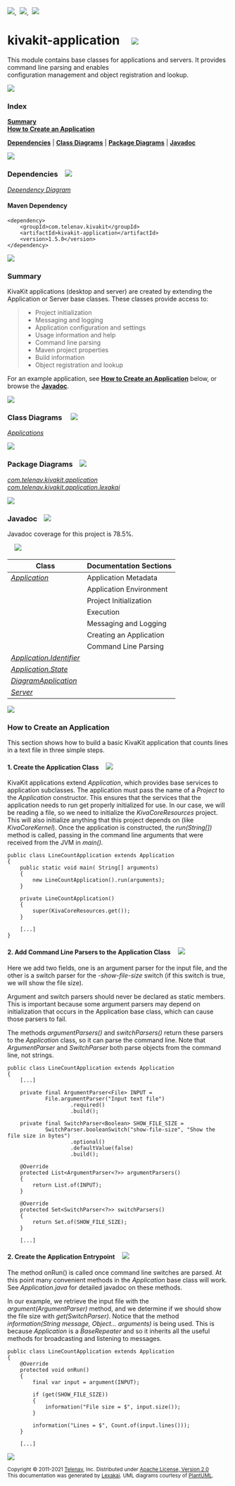 [//]: # (start-user-text)

<a href="https://www.kivakit.org">
<img src="https://www.kivakit.org/images/web-32.png" srcset="https://www.kivakit.org/images/web-32-2x.png 2x"/>
</a>
&nbsp;
<a href="https://twitter.com/openkivakit">
<img src="https://www.kivakit.org/images/twitter-32.png" srcset="https://www.kivakit.org/images/twitter-32-2x.png 2x"/>
</a>
&nbsp;
<a href="https://kivakit.zulipchat.com">
<img src="https://www.kivakit.org/images/zulip-32.png" srcset="https://www.kivakit.org/images/zulip-32-2x.png 2x"/>
</a>

[//]: # (end-user-text)

# kivakit-application &nbsp;&nbsp; <img src="https://www.kivakit.org/images/window-32.png" srcset="https://www.kivakit.org/images/window-32-2x.png 2x"/>

This module contains base classes for applications and servers. It provides command line parsing and enables  
configuration management and object registration and lookup.

<img src="https://www.kivakit.org/images/horizontal-line-512.png" srcset="https://www.kivakit.org/images/horizontal-line-512-2x.png 2x"/>

### Index

[**Summary**](#summary)  
[**How to Create an Application**](#how-to-create-an-application)  

[**Dependencies**](#dependencies) | [**Class Diagrams**](#class-diagrams) | [**Package Diagrams**](#package-diagrams) | [**Javadoc**](#javadoc)

<img src="https://www.kivakit.org/images/horizontal-line-512.png" srcset="https://www.kivakit.org/images/horizontal-line-512-2x.png 2x"/>

### Dependencies <a name="dependencies"></a> &nbsp;&nbsp; <img src="https://www.kivakit.org/images/dependencies-32.png" srcset="https://www.kivakit.org/images/dependencies-32-2x.png 2x"/>

[*Dependency Diagram*](https://www.kivakit.org/1.5.0/lexakai/kivakit/kivakit-application/documentation/diagrams/dependencies.svg)

#### Maven Dependency

    <dependency>
        <groupId>com.telenav.kivakit</groupId>
        <artifactId>kivakit-application</artifactId>
        <version>1.5.0</version>
    </dependency>

<img src="https://www.kivakit.org/images/horizontal-line-128.png" srcset="https://www.kivakit.org/images/horizontal-line-128-2x.png 2x"/>

[//]: # (start-user-text)

### Summary <a name = "summary"></a>

KivaKit applications (desktop and server) are created by extending the Application or Server base classes.
These classes provide access to:

>- Project initialization
>- Messaging and logging
>- Application configuration and settings
>- Usage information and help
>- Command line parsing
>- Maven project properties
>- Build information
>- Object registration and lookup

For an example application, see [**How to Create an Application**](#how-to-create-an-application) below, or 
browse the [**Javadoc**](#javadoc).

[//]: # (end-user-text)

<img src="https://www.kivakit.org/images/horizontal-line-128.png" srcset="https://www.kivakit.org/images/horizontal-line-128-2x.png 2x"/>

### Class Diagrams <a name="class-diagrams"></a> &nbsp; &nbsp; <img src="https://www.kivakit.org/images/diagram-40.png" srcset="https://www.kivakit.org/images/diagram-40-2x.png 2x"/>

[*Applications*](https://www.kivakit.org/1.5.0/lexakai/kivakit/kivakit-application/documentation/diagrams/diagram-application.svg)

<img src="https://www.kivakit.org/images/horizontal-line-128.png" srcset="https://www.kivakit.org/images/horizontal-line-128-2x.png 2x"/>

### Package Diagrams <a name="package-diagrams"></a> &nbsp;&nbsp; <img src="https://www.kivakit.org/images/box-32.png" srcset="https://www.kivakit.org/images/box-32-2x.png 2x"/>

[*com.telenav.kivakit.application*](https://www.kivakit.org/1.5.0/lexakai/kivakit/kivakit-application/documentation/diagrams/com.telenav.kivakit.application.svg)  
[*com.telenav.kivakit.application.lexakai*](https://www.kivakit.org/1.5.0/lexakai/kivakit/kivakit-application/documentation/diagrams/com.telenav.kivakit.application.lexakai.svg)

<img src="https://www.kivakit.org/images/horizontal-line-128.png" srcset="https://www.kivakit.org/images/horizontal-line-128-2x.png 2x"/>

### Javadoc <a name="javadoc"></a> &nbsp;&nbsp; <img src="https://www.kivakit.org/images/books-32.png" srcset="https://www.kivakit.org/images/books-32-2x.png 2x"/>

Javadoc coverage for this project is 78.5%.  
  
&nbsp; &nbsp; <img src="https://www.kivakit.org/images/meter-80-96.png" srcset="https://www.kivakit.org/images/meter-80-96-2x.png 2x"/>




| Class | Documentation Sections |
|---|---|
| [*Application*](https://www.kivakit.org/1.5.0/javadoc/kivakit/kivakit.application/com/telenav/kivakit/application/Application.html) | Application Metadata |  
| | Application Environment |  
| | Project Initialization |  
| | Execution |  
| | Messaging and Logging |  
| | Creating an Application |  
| | Command Line Parsing |  
| [*Application.Identifier*](https://www.kivakit.org/1.5.0/javadoc/kivakit/kivakit.application/com/telenav/kivakit/application/Application.Identifier.html) |  |  
| [*Application.State*](https://www.kivakit.org/1.5.0/javadoc/kivakit/kivakit.application/com/telenav/kivakit/application/Application.State.html) |  |  
| [*DiagramApplication*](https://www.kivakit.org/1.5.0/javadoc/kivakit/kivakit.application/com/telenav/kivakit/application/lexakai/DiagramApplication.html) |  |  
| [*Server*](https://www.kivakit.org/1.5.0/javadoc/kivakit/kivakit.application/com/telenav/kivakit/application/Server.html) |  |  

[//]: # (start-user-text)

<img src="https://www.kivakit.org/images/horizontal-line-128.png" srcset="https://www.kivakit.org/images/horizontal-line-128-2x.png 2x"/>

### How to Create an Application <a name="how-to-create-an-application"></a>

This section shows how to build a basic KivaKit application that counts lines in a text file in three simple steps.

#### 1. Create the Application Class &nbsp; &nbsp; <img src="https://www.kivakit.org/images/wand-32.png" srcset="https://www.kivakit.org/images/wand-32-2x.png 2x"/>

KivaKit applications extend _Application_, which provides base services to application subclasses.
The application must pass the name of a _Project_ to the _Application_ constructor. This ensures
that the services that the application needs to run get properly initialized for use. In our case,
we will be reading a file, so we need to initialize the _KivaCoreResources_ project. This will also
initialize anything that this project depends on (like _KivaCoreKernel_). Once the application is
constructed, the _run(String\[\])_ method is called, passing in the command line arguments that
were received from the JVM in _main()._

    public class LineCountApplication extends Application
    {
        public static void main( String[] arguments)
        {
            new LineCountApplication().run(arguments);
        }

        private LineCountApplication()
        {
            super(KivaCoreResources.get());
        }

        [...]
    }

#### 2. Add Command Line Parsers to the Application Class &nbsp; &nbsp; <img src="https://www.kivakit.org/images/command-line-32.png" srcset="https://www.kivakit.org/images/command-line-32-2x.png 2x"/>

Here we add two fields, one is an argument parser for the input file, and the other
is a switch parser for the *-show-file-size* switch (if this switch is true, we will show
the file size).

Argument and switch parsers should never be declared as static members. This is
important because some argument parsers may depend on initialization that occurs
in the Application base class, which can cause those parsers to fail.

The methods _argumentParsers()_ and _switchParsers()_ return these parsers to the
_Application_ class, so it can parse the command line. Note that _ArgumentParser_
and _SwitchParser_ both parse objects from the command line, not strings.

    public class LineCountApplication extends Application
    {
        [...]

        private final ArgumentParser<File> INPUT =
                File.argumentParser("Input text file")
                        .required()
                        .build();

        private final SwitchParser<Boolean> SHOW_FILE_SIZE =
                SwitchParser.booleanSwitch("show-file-size", "Show the file size in bytes")
                        .optional()
                        .defaultValue(false)
                        .build();

        @Override
        protected List<ArgumentParser<?>> argumentParsers()
        {
            return List.of(INPUT);
        }

        @Override
        protected Set<SwitchParser<?>> switchParsers()
        {
            return Set.of(SHOW_FILE_SIZE);
        }

        [...]

#### 2. Create the Application Entrypoint &nbsp; &nbsp; <img src="https://www.kivakit.org/images/rocket-32.png" srcset="https://www.kivakit.org/images/rocket-32-2x.png 2x"/>

The method onRun() is called once command line switches are parsed. At this point
many convenient methods in the _Application_ base class will work. See _Application.java_
for detailed javadoc on these methods.

In our example, we retrieve the input file with the _argument(ArgumentParser)_
method, and we determine if we should show the file size with _get(SwitchParser)_.
Notice that the method _information(String message, Object... arguments)_ is being
used. This is because _Application_ is a _BaseRepeater_ and so it inherits all the
useful methods for broadcasting and listening to messages.

    public class LineCountApplication extends Application
    {
        @Override
        protected void onRun()
        {
            final var input = argument(INPUT);

            if (get(SHOW_FILE_SIZE))
            {
                information("File size = $", input.size());
            }

            information("Lines = $", Count.of(input.lines()));
        }

        [...]

[//]: # (end-user-text)

<img src="https://www.kivakit.org/images/horizontal-line-512.png" srcset="https://www.kivakit.org/images/horizontal-line-512-2x.png 2x"/>

<sub>Copyright &#169; 2011-2021 [Telenav](https://telenav.com), Inc. Distributed under [Apache License, Version 2.0](LICENSE)</sub>  
<sub>This documentation was generated by [Lexakai](https://lexakai.org). UML diagrams courtesy of [PlantUML](https://plantuml.com).</sub>

